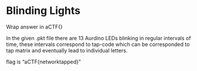 # Blinding Lights

Wrap answer in aCTF{}

In the given .pkt file there are 13 Aurdino LEDs blinking in regular intervals of time, these intervals correspond to tap-code which can be corresponded to tap matrix and eventually lead to individual letters.

flag is “aCTF{networktapped}”